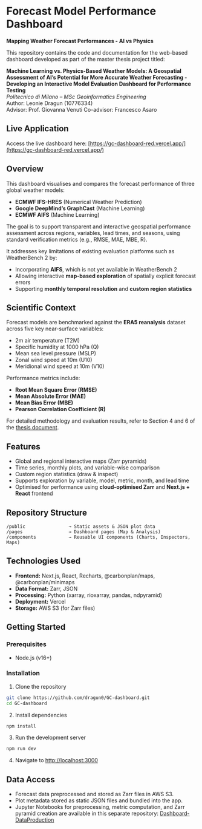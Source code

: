 # Forecast Model Performance Dashboard

**Mapping Weather Forecast Performances - AI vs Physics**

This repository contains the code and documentation for the web-based dashboard developed as part of the master thesis project titled:

**Machine Learning vs. Physics-Based Weather Models: A Geospatial Assessment of AI’s Potential for More Accurate Weather Forecasting - Developing an Interactive Model Evaluation Dashboard for Performance Testing**  
_Politecnico di Milano – MSc Geoinformatics Engineering_  
Author: Leonie Dragun (10776334)  
Advisor: Prof. Giovanna Venuti
Co-advisor: Francesco Asaro

## Live Application

Access the live dashboard here: [https://gc-dashboard-red.vercel.app/](https://gc-dashboard-red.vercel.app/)

## Overview

This dashboard visualises and compares the forecast performance of three global weather models:

- **ECMWF IFS-HRES** (Numerical Weather Prediction)
- **Google DeepMind’s GraphCast** (Machine Learning)
- **ECMWF AIFS** (Machine Learning)

The goal is to support transparent and interactive geospatial performance assessment across regions, variables, lead times, and seasons, using standard verification metrics (e.g., RMSE, MAE, MBE, R).

It addresses key limitations of existing evaluation platforms such as WeatherBench 2 by:

- Incorporating **AIFS**, which is not yet available in WeatherBench 2
- Allowing interactive **map-based exploration** of spatially explicit forecast errors
- Supporting **monthly temporal resolution** and **custom region statistics**

## Scientific Context

Forecast models are benchmarked against the **ERA5 reanalysis** dataset across five key near-surface variables:

- 2m air temperature (T2M)
- Specific humidity at 1000 hPa (Q)
- Mean sea level pressure (MSLP)
- Zonal wind speed at 10m (U10)
- Meridional wind speed at 10m (V10)

Performance metrics include:

- **Root Mean Square Error (RMSE)**
- **Mean Absolute Error (MAE)**
- **Mean Bias Error (MBE)**
- **Pearson Correlation Coefficient (R)**

For detailed methodology and evaluation results, refer to Section 4 and 6 of the [thesis document](link-to-thesis).

## Features

- Global and regional interactive maps (Zarr pyramids)
- Time series, monthly plots, and variable-wise comparison
- Custom region statistics (draw & inspect)
- Supports exploration by variable, model, metric, month, and lead time
- Optimised for performance using **cloud-optimised Zarr** and **Next.js + React** frontend

## Repository Structure

```
/public                → Static assets & JSON plot data
/pages                 → Dashboard pages (Map & Analysis)
/components            → Reusable UI components (Charts, Inspectors, Maps)

```

## Technologies Used

- **Frontend:** Next.js, React, Recharts, @carbonplan/maps, @carbonplan/minimaps
- **Data Format:** Zarr, JSON
- **Processing:** Python (xarray, rioxarray, pandas, ndpyramid)
- **Deployment:** Vercel
- **Storage:** AWS S3 (for Zarr files)

## Getting Started

### Prerequisites

- Node.js (v16+)

### Installation

1. Clone the repository

```bash
git clone https://github.com/dragun0/GC-dashboard.git
cd GC-dashboard
```

2. Install dependencies

```bash
npm install
```

3. Run the development server

```bash
npm run dev
```

4. Navigate to [http://localhost:3000](http://localhost:3000)

## Data Access

- Forecast data preprocessed and stored as Zarr files in AWS S3.
- Plot metadata stored as static JSON files and bundled into the app.
- Jupyter Notebooks for preprocessing, metric computation, and Zarr pyramid creation are available in this separate repository: [Dashboard-DataProduction](https://github.com/dragun0/Dashboard-DataProduction/tree/main)
